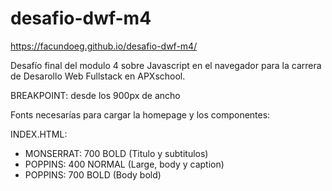 # desafio-dwf-m4
https://facundoeg.github.io/desafio-dwf-m4/

Desafío final del modulo 4 sobre Javascript en el navegador para la carrera de Desarollo Web Fullstack en APXschool.

BREAKPOINT: desde los 900px de ancho

Fonts necesarías para cargar la homepage y los componentes:

INDEX.HTML:

- MONSERRAT: 700 BOLD (Titulo y subtitulos)
- POPPINS: 400 NORMAL (Large, body y caption)
- POPPINS: 700 BOLD (Body bold)
